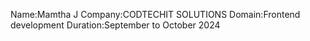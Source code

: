 Name:Mamtha J
Company:CODTECHIT SOLUTIONS
Domain:Frontend development
Duration:September to October 2024
